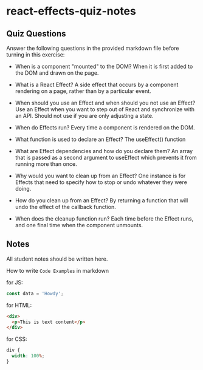 # react-effects-quiz-notes

## Quiz Questions

Answer the following questions in the provided markdown file before turning in this exercise:

- When is a component "mounted" to the DOM?
  When it is first added to the DOM and drawn on the page.

- What is a React Effect?
  A side effect that occurs by a component rendering on a page, rather than by a particular event.

- When should you use an Effect and when should you not use an Effect?
  Use an Effect when you want to step out of React and synchronize with an API. Should not use if you are only adjusting a state.

- When do Effects run?
  Every time a component is rendered on the DOM.

- What function is used to declare an Effect?
  The useEffect() function

- What are Effect dependencies and how do you declare them?
  An array that is passed as a second argument to useEffect which prevents it from running more than once.

- Why would you want to clean up from an Effect?
  One instance is for Effects that need to specify how to stop or undo whatever they were doing.

- How do you clean up from an Effect?
  By returning a function that will undo the effect of the callback function.

- When does the cleanup function run?
  Each time before the Effect runs, and one final time when the component unmounts.

## Notes

All student notes should be written here.

How to write `Code Examples` in markdown

for JS:

```javascript
const data = 'Howdy';
```

for HTML:

```html
<div>
  <p>This is text content</p>
</div>
```

for CSS:

```css
div {
  width: 100%;
}
```

